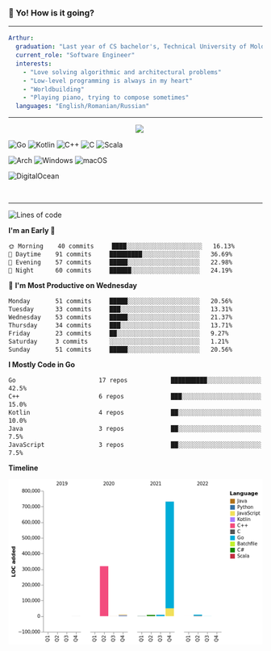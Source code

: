 ### 🦊 Yo! How is it going?  

---

```yaml
Arthur:
  graduation: "Last year of CS bachelor's, Technical University of Moldova"
  current_role: "Software Engineer"
  interests: 
    - "Love solving algorithmic and architectural problems"
    - "Low-level programming is always in my heart"
    - "Worldbuilding"
    - "Playing piano, trying to compose sometimes"
  languages: "English/Romanian/Russian"
```

---

<img align="right" width="50%" src="https://github-readme-stats-ouuan.vercel.app/api?username=FoxFurry&show_icons=true&theme=radical">

<br>

![Go](https://img.shields.io/badge/go-%2300ADD8.svg?style=for-the-badge&logo=go&logoColor=white)
![Kotlin](https://img.shields.io/badge/kotlin-%230095D5.svg?style=for-the-badge&logo=kotlin&logoColor=white)
![C++](https://img.shields.io/badge/c++-%2300599C.svg?style=for-the-badge&logo=c%2B%2B&logoColor=white)
![C](https://img.shields.io/badge/c-%2300599C.svg?style=for-the-badge&logo=c&logoColor=white)
![Scala](https://img.shields.io/badge/scala-%23DC322F.svg?style=for-the-badge&logo=scala&logoColor=white)

![Arch](https://img.shields.io/badge/Arch%20Linux-1793D1?logo=arch-linux&logoColor=fff&style=for-the-badge)
![Windows](https://img.shields.io/badge/Windows-0078D6?style=for-the-badge&logo=windows&logoColor=white)
![macOS](https://img.shields.io/badge/mac%20os-000000?style=for-the-badge&logo=macos&logoColor=F0F0F0)

![DigitalOcean](https://img.shields.io/badge/DigitalOcean-%230167ff.svg?style=for-the-badge&logo=digitalOcean&logoColor=white)


<br>

---

<!--START_SECTION:waka-->
![Lines of code](https://img.shields.io/badge/From%20Hello%20World%20I%27ve%20Written-1%20Million%20lines%20of%20code-blue)

**I'm an Early 🐤** 

```text
🌞 Morning    40 commits     ████░░░░░░░░░░░░░░░░░░░░░   16.13% 
🌆 Daytime    91 commits     █████████░░░░░░░░░░░░░░░░   36.69% 
🌃 Evening    57 commits     █████░░░░░░░░░░░░░░░░░░░░   22.98% 
🌙 Night      60 commits     ██████░░░░░░░░░░░░░░░░░░░   24.19%

```
📅 **I'm Most Productive on Wednesday** 

```text
Monday       51 commits     █████░░░░░░░░░░░░░░░░░░░░   20.56% 
Tuesday      33 commits     ███░░░░░░░░░░░░░░░░░░░░░░   13.31% 
Wednesday    53 commits     █████░░░░░░░░░░░░░░░░░░░░   21.37% 
Thursday     34 commits     ███░░░░░░░░░░░░░░░░░░░░░░   13.71% 
Friday       23 commits     ██░░░░░░░░░░░░░░░░░░░░░░░   9.27% 
Saturday     3 commits      ░░░░░░░░░░░░░░░░░░░░░░░░░   1.21% 
Sunday       51 commits     █████░░░░░░░░░░░░░░░░░░░░   20.56%

```


**I Mostly Code in Go** 

```text
Go                       17 repos            ██████████░░░░░░░░░░░░░░░   42.5% 
C++                      6 repos             ███░░░░░░░░░░░░░░░░░░░░░░   15.0% 
Kotlin                   4 repos             ██░░░░░░░░░░░░░░░░░░░░░░░   10.0% 
Java                     3 repos             ██░░░░░░░░░░░░░░░░░░░░░░░   7.5% 
JavaScript               3 repos             ██░░░░░░░░░░░░░░░░░░░░░░░   7.5%

```


**Timeline**

![Chart not found](https://raw.githubusercontent.com/FoxFurry/FoxFurry/master/charts/bar_graph.png) 


<!--END_SECTION:waka-->

